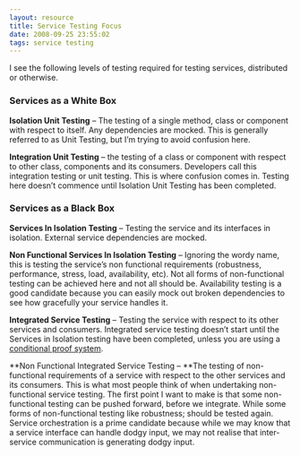 ```yaml
---
layout: resource
title: Service Testing Focus
date: 2008-09-25 23:55:02
tags: service testing
---
```

I see the following levels of testing required for testing services, distributed or otherwise.

### Services as a White Box

**Isolation Unit Testing** – The testing of a single method, class or component with respect to itself. Any dependencies are mocked. This is generally referred to as Unit Testing, but I’m trying to avoid confusion here.

**Integration Unit Testing** – the testing of a class or component with respect to other class, components and its consumers. Developers call this integration testing or unit testing. This is where confusion comes in. Testing here doesn’t commence until Isolation Unit Testing has been completed.



### Services as a Black Box

**Services In Isolation Testing** – Testing the service and its interfaces in isolation. External service dependencies are mocked.

**Non Functional Services In Isolation Testing** – Ignoring the wordy name, this is testing the service’s non functional requirements (robustness, performance, stress, load, availability, etc). Not all forms of non-functional testing can be achieved here and not all should be. Availability testing is a good candidate because you can easily mock out broken dependencies to see how gracefully your service handles it.

**Integrated Service Testing** – Testing the service with respect to its other services and consumers. Integrated service testing doesn’t start until the Services in Isolation testing have been completed, unless you are using a [conditional proof system](/resources/testing-soa-service-dependencies-and-their-impacts-on-testing.html).

**Non Functional Integrated Service Testing – **The testing of non-functional requirements of a service with respect to the other services and its consumers. This is what most people think of when undertaking non-functional service testing. The first point I want to make is that some non-functional testing can be pushed forward, before we integrate. While some forms of non-functional testing like robustness; should be tested again. Service orchestration is a prime candidate because while we may know that a service interface can handle dodgy input, we may not realise that inter-service communication is generating dodgy input.